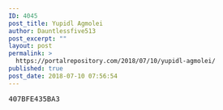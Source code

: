 ```yaml
---
ID: 4045
post_title: Yupidl Agmolei
author: Dauntlessfive513
post_excerpt: ""
layout: post
permalink: >
  https://portalrepository.com/2018/07/10/yupidl-agmolei/
published: true
post_date: 2018-07-10 07:56:54
---
```

<pre>407BFE435BA3</pre>